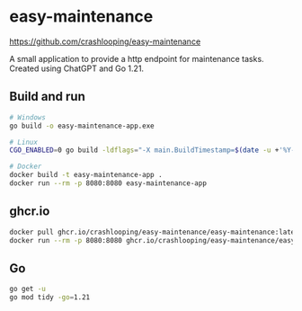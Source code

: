 # easy-maintenance

https://github.com/crashlooping/easy-maintenance

A small application to provide a http endpoint for maintenance tasks. Created using ChatGPT and Go 1.21.

## Build and run

```bash
# Windows
go build -o easy-maintenance-app.exe

# Linux
CGO_ENABLED=0 go build -ldflags="-X main.BuildTimestamp=$(date -u +'%Y-%m-%dT%H:%M:%SZ')" -o easy-maintenance-app .

# Docker
docker build -t easy-maintenance-app .
docker run --rm -p 8080:8080 easy-maintenance-app
```

## ghcr.io

```bash
docker pull ghcr.io/crashlooping/easy-maintenance/easy-maintenance:latest
docker run --rm -p 8080:8080 ghcr.io/crashlooping/easy-maintenance/easy-maintenance:latest
```

## Go

```bash
go get -u
go mod tidy -go=1.21
```
